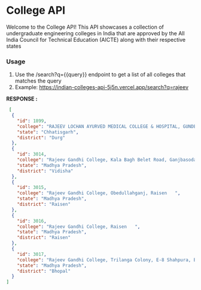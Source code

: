 # College API

Welcome to the College API! This API showcases a collection of undergraduate engineering colleges in India that are approved by the All India Council for Technical Education (AICTE) along with their respective states

### Usage

1. Use the /search?q={{query}} endpoint to get a list of all colleges that matches the query
2. Example: https://indian-colleges-api-5j5n.vercel.app/search?q=rajeev

**RESPONSE :**
```json
 [
  {
    "id": 1899,
    "college": "RAJEEV LOCHAN AYURVED MEDICAL COLLEGE & HOSPITAL, GUNDERDEHI ROAD   ",
    "state": "Chhatisgarh",
    "district": "Durg"
  },
  {
    "id": 3014,
    "college": "Rajeev Gandhi College, Kala Bagh Belet Road, Ganjbasoda, V ",
    "state": "Madhya Pradesh",
    "district": "Vidisha"
  },
  {
    "id": 3015,
    "college": "Rajeev Gandhi College, Obedullahganj, Raisen   ",
    "state": "Madhya Pradesh",
    "district": "Raisen"
  },
  {
    "id": 3016,
    "college": "Rajeev Gandhi College, Raisen   ",
    "state": "Madhya Pradesh",
    "district": "Raisen"
  },
  {
    "id": 3017,
    "college": "Rajeev Gandhi College, Trilanga Colony, E-8 Shahpura, Bhopal   ",
    "state": "Madhya Pradesh",
    "district": "Bhopal"
  }
]
```



